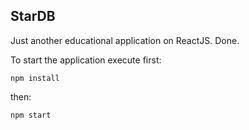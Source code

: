 ## StarDB

Just another educational application on ReactJS. Done.

To start the application execute first:

`npm install`

then:

`npm start`
